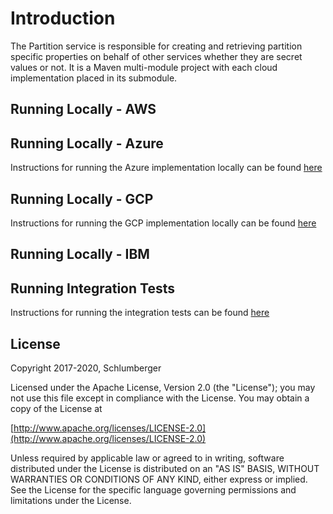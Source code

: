 # Introduction 

The Partition service is responsible for creating and retrieving partition specific properties on behalf of other services whether they are secret values or not. It is a Maven multi-module project with each cloud implementation placed in its submodule.
 
## Running Locally - AWS
## Running Locally - Azure
Instructions for running the Azure implementation locally can be found [here](./provider/partition-azure/README.md)
## Running Locally - GCP
Instructions for running the GCP implementation locally can be found [here](./provider/partition-gcp/README.md)
## Running Locally - IBM

## Running Integration Tests
Instructions for running the integration tests can be found [here](./testing/README.md)

## License
Copyright 2017-2020, Schlumberger

Licensed under the Apache License, Version 2.0 (the "License");
you may not use this file except in compliance with the License.
You may obtain a copy of the License at 

[http://www.apache.org/licenses/LICENSE-2.0](http://www.apache.org/licenses/LICENSE-2.0)

Unless required by applicable law or agreed to in writing, software
distributed under the License is distributed on an "AS IS" BASIS,
WITHOUT WARRANTIES OR CONDITIONS OF ANY KIND, either express or implied.
See the License for the specific language governing permissions and
limitations under the License.